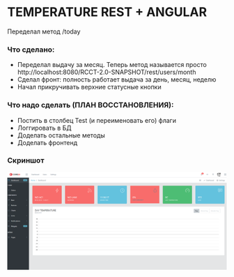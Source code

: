 # TEMPERATURE REST + ANGULAR

Переделал метод /today
 
 
### Что сделано:

* Переделал выдачу за месяц. Теперь метод называется просто http://localhost:8080/RCCT-2.0-SNAPSHOT/rest/users/month
* Сделал фронт: полность работает выдача за день, месяц, неделю
* Начал прикручивать верхние статусные кнопки



### Что надо сделать (ПЛАН ВОССТАНОВЛЕНИЯ):

* Постить в столбец Test (и переименовать его) флаги
* Логгировать в БД
* Доделать остальные методы
* Доделать фронтенд

### Скриншот
![screenshot](image.png)
